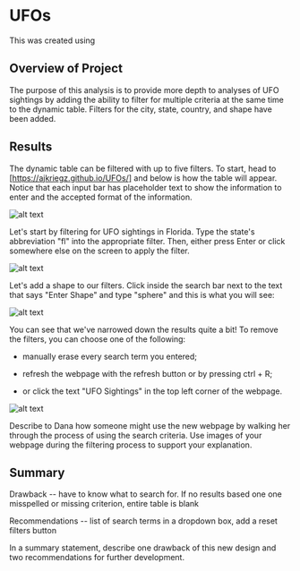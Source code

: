 # UFOs

This was created using

## Overview of Project

The purpose of this analysis is to provide more depth to analyses of UFO sightings by adding the ability to filter for multiple criteria at the same time to the dynamic table. Filters for the city, state, country, and shape have been added.

## Results

The dynamic table can be filtered with up to five filters. To start, head to [https://ajkriegz.github.io/UFOs/] and below is how the table will appear. Notice that each input bar has placeholder text to show the information to enter and the accepted format of the information.

![alt text](github_link.png "This is the unfiltered table.")

Let's start by filtering for UFO sightings in Florida. Type the state's abbreviation "fl" into the appropriate filter. Then, either press Enter or click somewhere else on the screen to apply the filter.

![alt text](github_link.png "The table is now filtered for sightings in Florida.")

Let's add a shape to our filters. Click inside the search bar next to the text that says "Enter Shape" and type "sphere" and this is what you will see:

![alt text](github_link.png "There are now two filters applied.")

You can see that we've narrowed down the results quite a bit! To remove the filters, you can choose one of the following:

* manually erase every search term you entered;

* refresh the webpage with the refresh button or by pressing ctrl + R;

* or click the text "UFO Sightings" in the top left corner of the webpage.

![alt text](github_link.png "Click here to refresh the page.")

Describe to Dana how someone might use the new webpage by walking her through the process of using the search criteria. Use images of your webpage during the filtering process to support your explanation.

## Summary

Drawback -- have to know what to search for. If no results based one one misspelled or missing criterion, entire table is blank

Recommendations -- list of search terms in a dropdown box, add a reset filters button


In a summary statement, describe one drawback of this new design and two recommendations for further development.
